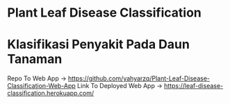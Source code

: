 # Plant Leaf Disease Classification
# Klasifikasi Penyakit Pada Daun Tanaman

Repo To Web App -> https://github.com/yahyarzq/Plant-Leaf-Disease-Classification-Web-App
Link To Deployed Web App -> https://leaf-disease-classification.herokuapp.com/ 